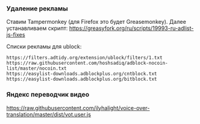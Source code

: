 ### Удаление рекламы
Ставим Tampermonkey (для Firefox это будет Greasemonkey). Далее устанавливаем скрипт: https://greasyfork.org/ru/scripts/19993-ru-adlist-js-fixes

Списки рекламы для ublock:
```
https://filters.adtidy.org/extension/ublock/filters/1.txt
https://raw.githubusercontent.com/hoshsadiq/adblock-nocoin-list/master/nocoin.txt
https://easylist-downloads.adblockplus.org/cntblock.txt
https://easylist-downloads.adblockplus.org/bitblock.txt
```

### Яндекс переводчик видео
https://raw.githubusercontent.com/ilyhalight/voice-over-translation/master/dist/vot.user.js
